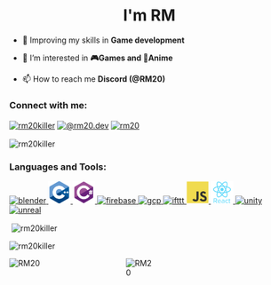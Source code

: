 <h1 align="center">I'm RM</h1>

- 🌱 Improving my skills in **Game development**

- 🌸 I’m interested in **🎮Games and 🗾Anime**

- 📫 How to reach me **Discord (@RM20)**

<h3 align="left">Connect with me:</h3>
<p align="left">
<a href="https://twitter.com/rm20killer" target="blank"><img align="center" src="https://raw.githubusercontent.com/rahuldkjain/github-profile-readme-generator/master/src/images/icons/Social/twitter.svg" alt="rm20killer" height="30" width="40" /></a>
<a href="https://instagram.com/rm20.dev" target="blank"><img align="center" src="https://raw.githubusercontent.com/rahuldkjain/github-profile-readme-generator/master/src/images/icons/Social/instagram.svg" alt="@rm20.dev" height="30" width="40" /></a>
<a href="https://www.youtube.com/channel/UCtlWv2sgER00ueEmGlZZAXQ" target="blank"><img align="center" src="https://raw.githubusercontent.com/rahuldkjain/github-profile-readme-generator/master/src/images/icons/Social/youtube.svg" alt="rm20" height="30" width="40" /></a>
</p>

<p><img align="center" src="https://github-readme-stats.vercel.app/api/top-langs?username=rm20killer&show_icons=true&locale=en&layout=compact" alt="rm20killer" /></p>

<h3 align="left">Languages and Tools:</h3>
<p align="left"> <a href="https://www.blender.org/" target="_blank" rel="noreferrer"> <img src="https://download.blender.org/branding/community/blender_community_badge_white.svg" alt="blender" width="40" height="40"/> </a> <a href="https://www.w3schools.com/cpp/" target="_blank" rel="noreferrer"> <img src="https://raw.githubusercontent.com/devicons/devicon/master/icons/cplusplus/cplusplus-original.svg" alt="cplusplus" width="40" height="40"/> </a> <a href="https://www.w3schools.com/cs/" target="_blank" rel="noreferrer"> <img src="https://raw.githubusercontent.com/devicons/devicon/master/icons/csharp/csharp-original.svg" alt="csharp" width="40" height="40"/> </a> <a href="https://firebase.google.com/" target="_blank" rel="noreferrer"> <img src="https://www.vectorlogo.zone/logos/firebase/firebase-icon.svg" alt="firebase" width="40" height="40"/> </a> <a href="https://cloud.google.com" target="_blank" rel="noreferrer"> <img src="https://www.vectorlogo.zone/logos/google_cloud/google_cloud-icon.svg" alt="gcp" width="40" height="40"/> </a> <a href="https://ifttt.com/" target="_blank" rel="noreferrer"> <img src="https://www.vectorlogo.zone/logos/ifttt/ifttt-ar21.svg" alt="ifttt" width="40" height="40"/> </a> <a href="https://developer.mozilla.org/en-US/docs/Web/JavaScript" target="_blank" rel="noreferrer"> <img src="https://raw.githubusercontent.com/devicons/devicon/master/icons/javascript/javascript-original.svg" alt="javascript" width="40" height="40"/> </a> <a href="https://nodejs.org" target="_blank" rel="noreferrer">  <a href="https://reactjs.org/" target="_blank" rel="noreferrer"> <img src="https://raw.githubusercontent.com/devicons/devicon/master/icons/react/react-original-wordmark.svg" alt="react" width="40" height="40"/> </a> <a href="https://unity.com/" target="_blank" rel="noreferrer"> <img src="https://www.vectorlogo.zone/logos/unity3d/unity3d-icon.svg" alt="unity" width="40" height="40"/> </a> <a href="https://unrealengine.com/" target="_blank" rel="noreferrer"> <img src="https://raw.githubusercontent.com/kenangundogan/fontisto/036b7eca71aab1bef8e6a0518f7329f13ed62f6b/icons/svg/brand/unreal-engine.svg" alt="unreal" width="40" height="40"/> </a>  </a> </p>

<p>&nbsp;<img align="center" src="https://github-readme-stats.vercel.app/api?username=rm20killer&show_icons=true&locale=en" alt="rm20killer" /></p>

<p><img align="center" src="https://github-readme-streak-stats.herokuapp.com/?user=rm20killer&" alt="rm20killer" /></p>


<p><a href="https://www.buymeacoffee.com/RM20"> <img align="left" src="https://cdn.buymeacoffee.com/buttons/v2/default-yellow.png" height="50" width="210" alt="RM20" /></a>
<p><a href="https://ko-fi.com/rm20_"> <img align="left" src="https://uploads-ssl.webflow.com/5c14e387dab576fe667689cf/61e1116779fc0a9bd5bdbcc7_Frame%206.png" height="50" width="50" alt="RM20" /></a>
</p><br><br>

<!---
rm20killer/rm20killer is a ✨ special ✨ repository because its `README.md` (this file) appears on your GitHub profile.
You can click the Preview link to take a look at your changes.
--->
